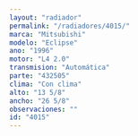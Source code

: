 ```yaml
---
layout: "radiador"
permalink: "/radiadores/4015/"
marca: "Mitsubishi"
modelo: "Eclipse"
ano: "1996"
motor: "L4 2.0"
transmision: "Automática"
parte: "432505"
clima: "Con clima"
alto: "13 5/8"
ancho: "26 5/8"
observaciones: ""
id: "4015"
---
```


